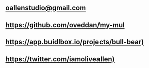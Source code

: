 ## <my mul>

## <olive allen>

## <oallenstudio@gmail.com>

## <entrepreneur>

## <https://github.com/oveddan/my-mul>

## <https://app.buidlbox.io/projects/bull-bear)>

## <https://twitter.com/iamoliveallen)>
